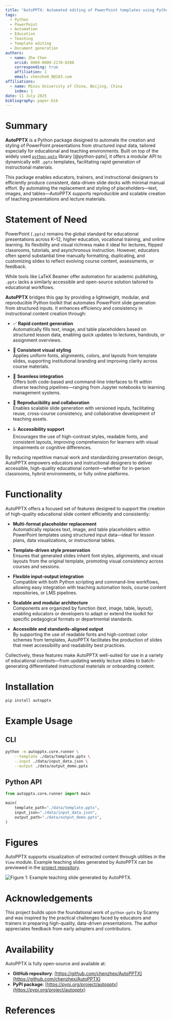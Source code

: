 ```yaml
---
title: "AutoPPTX: Automated editing of PowerPoint templates using Python for Educational and Teaching Purposes"
tags:
  - Python
  - PowerPoint
  - Automation
  - Education
  - Teaching
  - Template editing
  - Document generation
authors:
  - name: Zhe Chen
    orcid: 0009-0009-2178-8208
    corresponding: true
    affiliation: 1
    email: chenzhe0_0@163.com
affiliations:
  - name: Minzu University of China, Beijing, China
    index: 1
date: 11 July 2025
bibliography: paper.bib
---
```


# Summary

**AutoPPTX** is a Python package designed to automate the creation and styling of PowerPoint presentations from structured input data, tailored especially for educational and teaching environments. Built on top of the widely used [`python-pptx`](https://python-pptx.readthedocs.io/) library [@python-pptx], it offers a modular API to dynamically edit `.pptx` templates, facilitating rapid generation of instructional materials.

This package enables educators, trainers, and instructional designers to efficiently produce consistent, data-driven slide decks with minimal manual effort. By automating the replacement and styling of placeholders—text, images, and tables—AutoPPTX supports reproducible and scalable creation of teaching presentations and lecture materials.

# Statement of Need

PowerPoint (`.pptx`) remains the global standard for educational presentations across K–12, higher education, vocational training, and online learning. Its flexibility and visual richness make it ideal for lectures, flipped classrooms, tutorials, and asynchronous instruction. However, educators often spend substantial time manually formatting, duplicating, and customizing slides to reflect evolving course content, assessments, or feedback.

While tools like LaTeX Beamer offer automation for academic publishing, `.pptx` lacks a similarly accessible and open-source solution tailored to educational workflows.

**AutoPPTX** bridges this gap by providing a lightweight, modular, and reproducible Python toolkit that automates PowerPoint slide generation from structured inputs. It enhances efficiency and consistency in instructional content creation through:

- ✅ **Rapid content generation**  
  Automatically fills text, image, and table placeholders based on structured lesson data, enabling quick updates to lectures, handouts, or assignment overviews.

- 🎨 **Consistent visual styling**  
  Applies uniform fonts, alignments, colors, and layouts from template slides, supporting institutional branding and improving clarity across course materials.

- 🧩 **Seamless integration**  
  Offers both code-based and command-line interfaces to fit within diverse teaching pipelines—ranging from Jupyter notebooks to learning management systems.

- 🔁 **Reproducibility and collaboration**  
  Enables scalable slide generation with versioned inputs, facilitating reuse, cross-course consistency, and collaborative development of teaching assets.

- ♿ **Accessibility support**  
  Encourages the use of high-contrast styles, readable fonts, and consistent layouts, improving comprehension for learners with visual impairments or cognitive differences.

By reducing repetitive manual work and standardizing presentation design, AutoPPTX empowers educators and instructional designers to deliver accessible, high-quality educational content—whether for in-person classrooms, hybrid environments, or fully online platforms.

# Functionality

AutoPPTX offers a focused set of features designed to support the creation of high-quality educational slide content efficiently and consistently:

- **Multi-format placeholder replacement**  
  Automatically replaces text, image, and table placeholders within PowerPoint templates using structured input data—ideal for lesson plans, data visualizations, or instructional tables.

- **Template-driven style preservation**  
  Ensures that generated slides inherit font styles, alignments, and visual layouts from the original template, promoting visual consistency across courses and sessions.

- **Flexible input-output integration**  
  Compatible with both Python scripting and command-line workflows, allowing easy integration with teaching automation tools, course content repositories, or LMS pipelines.

- **Scalable and modular architecture**  
  Components are organized by function (text, image, table, layout), enabling educators or developers to adapt or extend the toolkit for specific pedagogical formats or departmental standards.

- **Accessible and standards-aligned output**  
  By supporting the use of readable fonts and high-contrast color schemes from templates, AutoPPTX facilitates the production of slides that meet accessibility and readability best practices.

Collectively, these features make AutoPPTX well-suited for use in a variety of educational contexts—from updating weekly lecture slides to batch-generating differentiated instructional materials or onboarding content.

# Installation

```bash
pip install autopptx
````

# Example Usage

## CLI

```bash
python -m autopptx.core.runner \
    --template ./data/template.pptx \
    --input ./data/input_data.json \
    --output ./data/output_demo.pptx
```

## Python API

```python
from autopptx.core.runner import main

main(
    template_path="./data/template.pptx",
    input_json="./data/input_data.json",
    output_path="./data/output_demo.pptx",
)
```

# Figures

AutoPPTX supports visualization of extracted content through utilities in the `View` module. Example teaching slides generated by AutoPPTX can be previewed in the [project repository](https://github.com/chenzhex/AutoPPTX#readme).

![Figure 1: Example teaching slide generated by AutoPPTX.](./assets/autopptx_demo.gif)

# Acknowledgements

This project builds upon the foundational work of `python-pptx` by Scanny and was inspired by the practical challenges faced by educators and trainers in preparing high-quality, data-driven presentations. The author appreciates feedback from early adopters and contributors.

# Availability

AutoPPTX is fully open-source and available at:

* **GitHub repository**: [https://github.com/chenzhex/AutoPPTX](https://github.com/chenzhex/AutoPPTX)
* **PyPI package**: [https://pypi.org/project/autopptx](https://pypi.org/project/autopptx)

# References